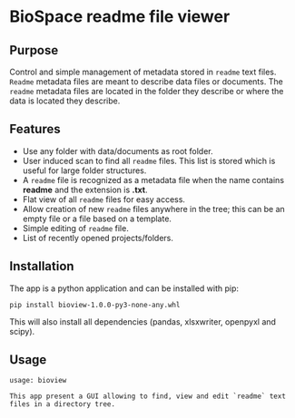# BioSpace readme file viewer

## Purpose

Control and simple management of metadata stored in `readme` text files.
`Readme` metadata files are meant to describe data files or documents.
The `readme` metadata files are located in the folder they describe or
where the data is located they describe.

## Features

- Use any folder with data/documents as root folder.
- User induced scan to find all `readme` files. This list is stored
  which is useful for large folder structures.
- A `readme` file is recognized as a metadata file when the name
  contains **readme** and the extension is **.txt**.
- Flat view of all `readme` files for easy access.
- Allow creation of new `readme` files anywhere in the tree; this can
  be an empty file or a file based on a template.
- Simple editing of `readme` file.
- List of recently opened projects/folders.

## Installation

The app is a python application and can be installed with pip:

```shell
pip install bioview-1.0.0-py3-none-any.whl
```

This will also install all dependencies (pandas, xlsxwriter, openpyxl and scipy).

## Usage

```
usage: bioview

This app present a GUI allowing to find, view and edit `readme` text files in a directory tree.


```
